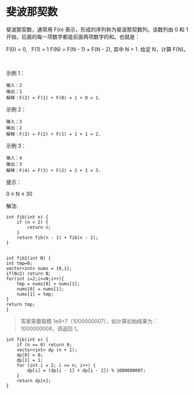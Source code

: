 #  斐波那契数

斐波那契数，通常用 F(n) 表示，形成的序列称为斐波那契数列。该数列由 0 和 1 开始，后面的每一项数字都是前面两项数字的和。也就是：

F(0) = 0,   F(1) = 1
F(N) = F(N - 1) + F(N - 2), 其中 N > 1.
给定 N，计算 F(N)。

 

示例 1：
```
输入：2
输出：1
解释：F(2) = F(1) + F(0) = 1 + 0 = 1.
```
示例 2：
```
输入：3
输出：2
解释：F(3) = F(2) + F(1) = 1 + 1 = 2.
```
示例 3：
```
输入：4
输出：3
解释：F(4) = F(3) + F(2) = 2 + 1 = 3.
```

提示：

0 ≤ N ≤ 30


解法:
```
int fib(int n) {
    if (n < 2) {
        return n;
    }
    return fib(n - 1) + fib(n - 2);
}


int fib1(int N) {
int tmp=0;
vector<int> nums = {0,1};
if(N<2) return N;    
for(int i=2;i<=N;i++){
    tmp = nums[0] + nums[1];
    nums[0] = nums[1];
    nums[1] = tmp;
}
return tmp;
}

```

>  答案需要取模 1e9+7（1000000007），如计算初始结果为：1000000008，请返回 1。

```
int fib(int n) {
    if (n == 0) return 0;
    vector<int> dp (n + 1);
    dp[0] = 0;
    dp[1] = 1;
    for (int i = 2; i <= n; i++) {
        dp[i] = (dp[i - 1] + dp[i - 2]) % 1000000007;
    }
    return dp[n];
}
```
